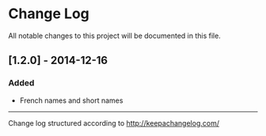 # Change Log

All notable changes to this project will be documented in this file.

## [1.2.0] - 2014-12-16
### Added
- French names and short names

- - -

Change log structured according to http://keepachangelog.com/
